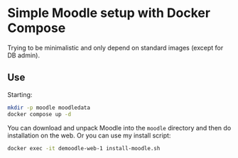 # Simple Moodle setup with Docker Compose

Trying to be minimalistic and only depend on standard images (except for DB admin).

## Use

Starting:

```sh
mkdir -p moodle moodledata
docker compose up -d
```

You can download and unpack Moodle into the `moodle` directory and then do installation on the web.
Or you can use my install script:

```sh
docker exec -it demoodle-web-1 install-moodle.sh
```
